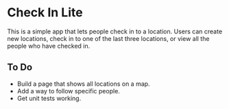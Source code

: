 # Check In Lite #

This is a simple app that lets people check in to a location. Users can create new locations, check in to one of the last three locations, or view all the people who have checked in.

## To Do ##

* Build a page that shows all locations on a map.
* Add a way to follow specific people.
* Get unit tests working.